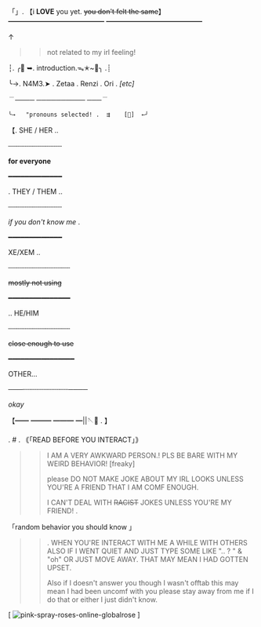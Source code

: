 「」. 【i **LOVE** you yet. ~~you don't felt the same~~】
━━━━━━━━━━━━━━
━━━━━━━━━━━━━━

↑
>>not related to my irl feeling!

┆. ╭🥀 ➥. introduction.ᯓ✭~🌹╮ .┊

╰→. N4M3.➤ . 
Zetaa . Renzi . Ori . _[etc]_  
 
 ﹉──── ────────── ───﹉

		 
    ╰→   "pronouns selected! .  ⇶    [🌹]  ←╯	

 【. SHE / HER ..

 ┄┄┄┄┄┄┄┄┄┄┄┄┄
 
 **for everyone**

 ━━━━━━━━━━━━━
 
 
 . THEY / THEM ..

 ┄┄┄┄┄┄┄┄┄┄┄┄┄
 
 _if you don't know me_ .

 ━━━━━━━━━━━━━
 
XE/XEM ..

┄┄┄┄┄┄┄┄┄┄┄┄┄┄┄
 
 ~~mostly not using~~

 ━━━━━━━━━━━━━━━
 
 .. HE/HIM

 ┄┄┄┄┄┄┄┄┄┄┄┄┄┄┄
 
 ~~close enough to use~~

 ━━━━━━━━━━━━━━━━

 OTHER... 

 ───┄┄┄┄┄┄┄┄┄┄┄────


 *okay*

【━━ ━━━  ━━━ ━||🪡🌹 . 】

. #
. ｟「READ BEFORE YOU INTERACT」｠

>> I AM A VERY AWKWARD PERSON.! PLS BE BARE WITH MY WEIRD BEHAVIOR! [freaky]
>>
>> please DO NOT MAKE JOKE ABOUT MY IRL LOOKS UNLESS YOU'RE A FRIEND THAT I AM COMF ENOUGH.
>> 
>> I CAN'T DEAL WITH ~~RACIST~~ JOKES UNLESS YOU'RE MY FRIEND! .
>> 
「random behavior you should know 」


>>
>> 
>> . WHEN YOU'RE INTERACT WITH ME A WHILE WITH OTHERS ALSO IF I WENT QUIET AND JUST TYPE SOME LIKE ".. ? " & "oh" OR JUST MOVE AWAY. THAT MAY MEAN I HAD GOTTEN UPSET.
>>
>>Also if I doesn't answer you  though I wasn't offtab  this may mean I had been uncomf with you  please stay away from me if I do that or either I just didn't know. 


[ ![pink-spray-roses-online-globalrose](https://github.com/user-attachments/assets/f68f0cee-9314-4e65-bb4d-0052e3223814) ]
